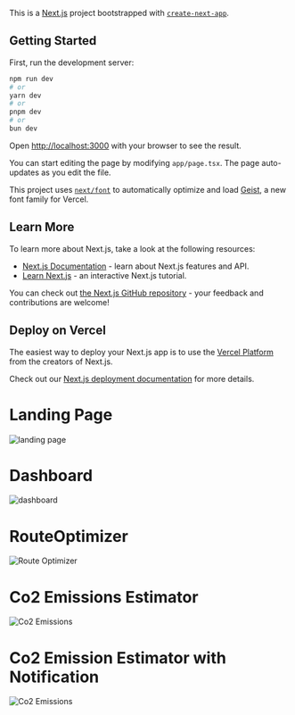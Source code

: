 This is a [Next.js](https://nextjs.org) project bootstrapped with [`create-next-app`](https://nextjs.org/docs/app/api-reference/cli/create-next-app).

## Getting Started

First, run the development server:

```bash
npm run dev
# or
yarn dev
# or
pnpm dev
# or
bun dev
```

Open [http://localhost:3000](http://localhost:3000) with your browser to see the result.

You can start editing the page by modifying `app/page.tsx`. The page auto-updates as you edit the file.

This project uses [`next/font`](https://nextjs.org/docs/app/building-your-application/optimizing/fonts) to automatically optimize and load [Geist](https://vercel.com/font), a new font family for Vercel.

## Learn More

To learn more about Next.js, take a look at the following resources:

- [Next.js Documentation](https://nextjs.org/docs) - learn about Next.js features and API.
- [Learn Next.js](https://nextjs.org/learn) - an interactive Next.js tutorial.

You can check out [the Next.js GitHub repository](https://github.com/vercel/next.js) - your feedback and contributions are welcome!

## Deploy on Vercel

The easiest way to deploy your Next.js app is to use the [Vercel Platform](https://vercel.com/new?utm_medium=default-template&filter=next.js&utm_source=create-next-app&utm_campaign=create-next-app-readme) from the creators of Next.js.

Check out our [Next.js deployment documentation](https://nextjs.org/docs/app/building-your-application/deploying) for more details.

# Landing Page
![landing page]("https://github.com/SharathxD/lol/blob/master/assets/images/CO2EmissionCalculatorAfter.jpg")

# Dashboard
![dashboard]("https://github.com/SharathxD/lol/blob/master/assets/images/Dashboard_Overview.jpg")

# RouteOptimizer
![Route Optimizer]("https://github.com/SharathxD/lol/blob/master/assets/images/Route_Optimization_Map.jpg")

# Co2 Emissions Estimator
![Co2 Emissions]("https://github.com/SharathxD/lol/blob/master/assets/images/CO2_Emission_Calculator_Before.jpg")

# Co2 Emission Estimator with Notification
![Co2 Emissions]("https://github.com/SharathxD/lol/blob/master/assets/images/CO2_Emission_Calculator_After.jpg")
